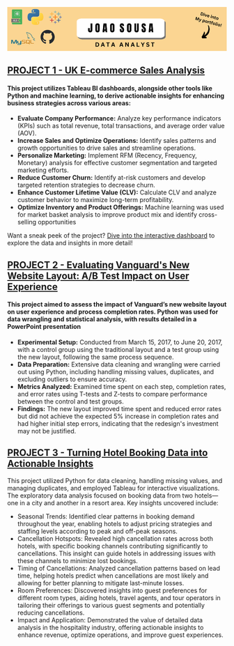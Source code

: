 ![Portfolio Banner](https://github.com/joaomvsousa/portfolio/raw/main/Dive%20into%20My%20portfolio!.png)

## [PROJECT 1 - UK E-commerce Sales Analysis](https://github.com/joaomvsousa/UK-E-Commerce-Sales-Analysis)

#### This project utilizes Tableau BI dashboards, alongside other tools like Python and machine learning, to derive actionable insights for enhancing business strategies across various areas:

- **Evaluate Company Performance:** Analyze key performance indicators (KPIs) such as total revenue, total transactions, and average order value (AOV).
- **Increase Sales and Optimize Operations:** Identify sales patterns and growth opportunities to drive sales and streamline operations.
- **Personalize Marketing:** Implement RFM (Recency, Frequency, Monetary) analysis for effective customer segmentation and targeted marketing efforts.
- **Reduce Customer Churn:** Identify at-risk customers and develop targeted retention strategies to decrease churn.
- **Enhance Customer Lifetime Value (CLV):** Calculate CLV and analyze customer behavior to maximize long-term profitability.
- **Optimize Inventory and Product Offerings:** Machine learning was used for market basket analysis to improve product mix and identify cross-selling opportunities

Want a sneak peek of the project? [Dive into the interactive dashboard](https://public.tableau.com/app/profile/joao.sousa2498/viz/RETAILSHOPANALYSIS/SALESDASHBOARD) to explore the data and insights in more detail!

## [PROJECT 2 - Evaluating Vanguard's New Website Layout: A/B Test Impact on User Experience](https://github.com/joaomvsousa/Vanguard-A-B-Test-Experiment) 

#### This project aimed to assess the impact of Vanguard’s new website layout on user experience and process completion rates. Python was used for data wrangling and statistical analysis, with results detailed in a PowerPoint presentation

- **Experimental Setup:** Conducted from March 15, 2017, to June 20, 2017, with a control group using the traditional layout and a test group using the new layout, following the same process sequence.
- **Data Preparation:** Extensive data cleaning and wrangling were carried out using Python, including handling missing values, duplicates, and excluding outliers to ensure accuracy. 
- **Metrics Analyzed:** Examined time spent on each step, completion rates, and error rates using T-tests and Z-tests to compare performance between the control and test groups.
- **Findings:** The new layout improved time spent and reduced error rates but did not achieve the expected 5% increase in completion rates and had higher initial step errors, indicating that the redesign's investment may not be justified.

## [PROJECT 3 - Turning Hotel Booking Data into Actionable Insights](https://github.com/joaomvsousa/hotel-booking-analysis) 

This project utilized Python for data cleaning, handling missing values, and managing duplicates, and employed Tableau for interactive visualizations. The exploratory data analysis focused on booking data from two hotels—one in a city and another in a resort area. Key insights uncovered include:

- Seasonal Trends: Identified clear patterns in booking demand throughout the year, enabling hotels to adjust pricing strategies and staffing levels according to peak and off-peak seasons.
- Cancellation Hotspots: Revealed high cancellation rates across both hotels, with specific booking channels contributing significantly to cancellations. This insight can guide hotels in addressing issues with these channels to minimize lost bookings.
- Timing of Cancellations: Analyzed cancellation patterns based on lead time, helping hotels predict when cancellations are most likely and allowing for better planning to mitigate last-minute losses.
- Room Preferences: Discovered insights into guest preferences for different room types, aiding hotels, travel agents, and tour operators in tailoring their offerings to various guest segments and potentially reducing cancellations.
- Impact and Application: Demonstrated the value of detailed data analysis in the hospitality industry, offering actionable insights to enhance revenue, optimize operations, and improve guest experiences.
